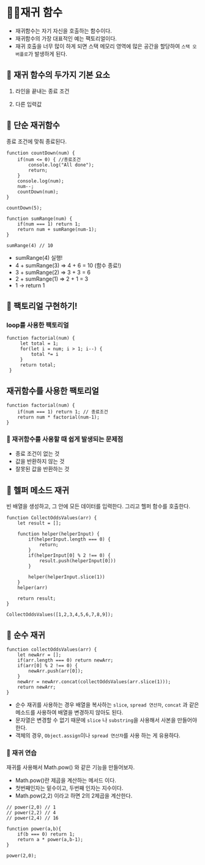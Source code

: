 # 👩‍💻재귀 함수
- 재귀함수는 자기 자신을 호출하는 함수이다.
- 재귀함수의 가장 대표적인 예는 팩토리얼이다.
- 재귀 호출을 너무 많이 하게 되면 스택 메모리 영역에 많은 공간을 할당하여 `스택 오버플로`가 발생하게 된다.

## 📌 재귀 함수의 두가지 기본 요소
1. 라인을 끝내는 종료 조건

2. 다른 입력값

## 📌 단순 재귀함수
종료 조건에 맞춰 종료된다.
```
function countDown(num) {
    if(num <= 0) { //종료조건
        console.log("All done");
        return;
    }
    console.log(num);
    num--;
    countDown(num);
}

countDown(5);
```

```
function sumRange(num) {
    if(num === 1) return 1;
    return num + sumRange(num-1);
}

sumRange(4) // 10

```
- sumRange(4) 실행!
- 4 + sumRange(3) => 4 + 6 = 10 (함수 종료!)
- 3 + sumRange(2) => 3 + 3 = 6
- 2 + sumRange(1) => 2 + 1 = 3
- 1 -> return 1


## 📝 팩토리얼 구현하기!
### loop를 사용한 팩토리얼

```
function factorial(num) {
     let total = 1;
     for(let i = num; i > 1; i--) {
         total *= i
     }
     return total;
 }

```
## 재귀함수를 사용한 팩토리얼
```
function factorial(num) {
    if(num === 1) return 1; // 종료조건
    return num * factorial(num-1);
}
```
### 📌 재귀함수를 사용할 때 쉽게 발생되는 문제점
- 종료 조건이 없는 것
- 값을 반환하지 않는 것
- 잘못된 값을 반환하는 것

## 📌 헬퍼 메소드 재귀
빈 배열을 생성하고, 그 안에 모든 데이터를 입력한다.
그리고 헬퍼 함수를 호출한다.

```
function CollectOddsValues(arr) {
    let result = [];

    function helper(helperInput) {
        if(helperInput.length === 0) {
            return;
        }
        if(helperInput[0] % 2 !== 0) {
            result.push(helperInput[0]))
        }

        helper(helperInput.slice(1))
    }
    helper(arr)

    return result;
}

CollectOddsValues([1,2,3,4,5,6,7,8,9]);
```

## 📌 순수 재귀
```
function collectOddsValues(arr) {
    let newArr = [];
    if(arr.length === 0) return newArr;
    if(arr[0] % 2 !== 0) {
        newArr.push(arr[0]);
    }
    newArr = newArr.concat(collectOddsValues(arr.slice(1)));
    return newArr;
}
```
- 순수 재귀를 사용하는 경우 배열을 복사하는 `slice`, `spread 연산자`, `concat` 과 같은 메소드를 사용하여 배열을 변경하지 않아도 된다.
- 문자열은 변경할 수 없기 때문에 `slice` 나 `substring`을 사용해서 사본을 만들어야 한다.
- 객체의 경우, `Object.assign`이나 `spread 연산자`를 사용 하는 게 유용하다.

### 📝 재귀 연습
재귀를 사용해서 Math.pow() 와 같은 기능을 만들어보자.
- Math.pow()란 제곱을 계산하는 메서드 이다.
- 첫번째인자는 밑수이고, 두번째 인자는 지수이다.
- Math.pow(2,2) 이라고 하면 2의 2제곱을 계산한다.
```
// power(2,0) // 1
// power(2,2) // 4
// power(2,4) // 16

function power(a,b){
    if(b === 0) return 1;
    return a * power(a,b-1);
}

power(2,0);
```